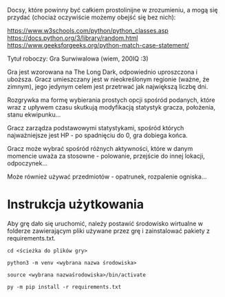 Docsy, które powinny być całkiem prostolinijne w zrozumieniu, a mogą się przydać (chociaż oczywiście możemy obejść się bez nich):

https://www.w3schools.com/python/python_classes.asp
https://docs.python.org/3/library/random.html
https://www.geeksforgeeks.org/python-match-case-statement/


Tytuł roboczy: Gra Surwiwalowa (wiem, 200IQ :3)

Gra jest wzorowana na The Long Dark, odpowiednio uproszczona i uboższa.
Gracz umieszczany jest w nieokreślonym regionie (ważne, że zimnym),
jego jedynym celem jest przetrwać jak największą liczbę dni.

Rozgrywka ma formę wybierania prostych opcji spośród podanych, które
wraz z upływem czasu skutkują modyfikacją statystyk gracza, położenia,
stanu ekwipunku...

Gracz zarządza podstawowymi statystykami, spośród których najważniejsze
jest HP - po spadnięciu do 0, gra dobiega końca.

Gracz może wybrać spośród różnych aktywności, które w danym momencie
uważa za stosowne - polowanie, przejście do innej lokacji, odpoczynek...

Może również używać przedmiotów - opatrunek, rozpalenie ogniska...

# **Instrukcja użytkowania**

Aby grę dało się uruchomić, należy postawić środowisko wirtualne w folderze
zawierającym pliki używane przez grę i zainstalować pakiety z requirements.txt.

`cd <ścieżka do plików gry>`

`python3 -m venv <wybrana nazwa środowiska>`

`source <wybrana nazwaśrodowiska>/bin/activate`

`py -m pip install -r requirements.txt`